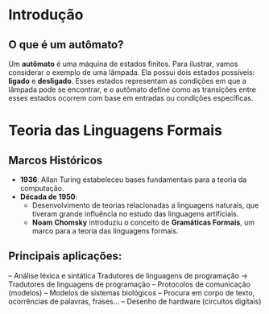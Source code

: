 # Introdução

## O que é um autômato?

Um **autômato** é uma máquina de estados finitos. Para ilustrar, vamos considerar o exemplo de uma lâmpada. Ela possui dois estados possíveis: **ligado** e **desligado**. Esses estados representam as condições em que a lâmpada pode se encontrar, e o autômato define como as transições entre esses estados ocorrem com base em entradas ou condições específicas.

# Teoria das Linguagens Formais

## Marcos Históricos

- **1936**: Allan Turing estabeleceu bases fundamentais para a teoria da computação.
- **Década de 1950**:
  - Desenvolvimento de teorias relacionadas a linguagens naturais, que tiveram grande influência no estudo das linguagens artificiais.
  - **Noam Chomsky** introduziu o conceito de **Gramáticas Formais**, um marco para a teoria das linguagens formais.

## Principais aplicações:
  – Análise léxica e sintática Tradutores de linguagens de programação → Tradutores de linguagens de programação
  – Protocolos de comunicação (modelos)
  – Modelos de sistemas biológicos
  – Procura em corpo de texto, ocorrências de palavras, frases…
  – Desenho de hardware (circuitos digitais)
